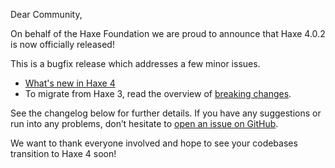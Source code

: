 Dear Community,

On behalf of the Haxe Foundation we are proud to announce that Haxe 4.0.2 is now officially released! 

This is a bugfix release which addresses a few minor issues.

- [What's new in Haxe 4](https://github.com/HaxeFoundation/haxe/wiki/What's-new-in-Haxe-4)
- To migrate from Haxe 3, read the overview of [breaking changes](https://github.com/HaxeFoundation/haxe/wiki/Breaking-changes-in-Haxe-4.0.0). 

See the changelog below for further details. If you have any suggestions or run into any problems, don’t hesitate to [open an issue on GitHub](https://github.com/HaxeFoundation/haxe/issues). 

We want to thank everyone involved and hope to see your codebases transition to Haxe 4 soon! 
